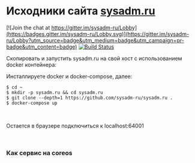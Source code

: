 # Исходники сайта [sysadm.ru](http://sysadm.ru)

[![Join the chat at https://gitter.im/sysadm-ru/Lobby](https://badges.gitter.im/sysadm-ru/Lobby.svg)](https://gitter.im/sysadm-ru/Lobby?utm_source=badge&utm_medium=badge&utm_campaign=pr-badge&utm_content=badge) [![Build Status](https://travis-ci.org/sysadm-ru/sysadm.ru.svg?branch=gh-pages)](https://travis-ci.org/sysadm-ru/sysadm.ru)

Скопировать и запустить sysadm.ru на свой хост с использованием docker контейнера:

Инсталлируете docker и docker-compose, далее:

    $ cd ~
    $ mkdir -p sysadm.ru && cd sysadm.ru
    $ git clone --depth=1 https://github.com/sysadm-ru/sysadm.ru .
    $ docker-compose up

<br/>

Остается в браузере подключиться к localhost:64001



<br/>

### Как сервис на coreos
